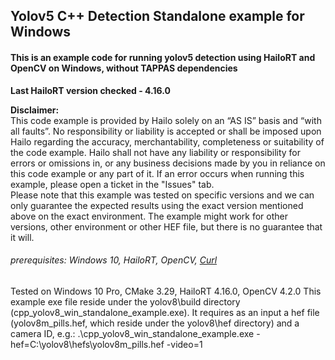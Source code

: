 ## Yolov5 C++ Detection Standalone example for Windows
#### This is an example code for running yolov5 detection using HailoRT and OpenCV on Windows, without TAPPAS dependencies

**Last HailoRT version checked - 4.16.0**

**Disclaimer:** <br />
This code example is provided by Hailo solely on an “AS IS” basis and “with all faults”. No responsibility or liability is accepted or shall be imposed upon Hailo regarding the accuracy, merchantability, completeness or suitability of the code example. Hailo shall not have any liability or responsibility for errors or omissions in, or any business decisions made by you in reliance on this code example or any part of it. If an error occurs when running this example, please open a ticket in the "Issues" tab.<br />
Please note that this example was tested on specific versions and we can only guarantee the expected results using the exact version mentioned above on the exact environment. The example might work for other versions, other environment or other HEF file, but there is no guarantee that it will.



###### prerequisites: Windows 10, HailoRT, OpenCV, [Curl](https://curl.se/windows/)

Tested on Windows 10 Pro, CMake 3.29, HailoRT 4.16.0, OpenCV 4.2.0
This example exe file reside under the yolov8\build directory (cpp_yolov8_win_standalone_example.exe).
It requires as an input a hef file (yolov8m_pills.hef, which reside under the yolov8\hef directory) and a camera ID, e.g.:
.\cpp_yolov8_win_standalone_example.exe -hef=C:\yolov8\hefs\yolov8m_pills.hef -video=1

